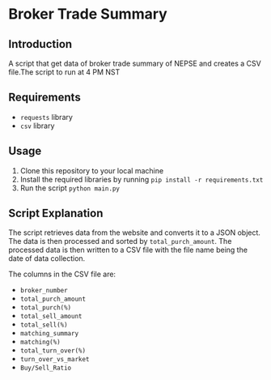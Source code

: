 # Broker Trade Summary

## Introduction
A script that get data of  broker trade summary of NEPSE and creates a CSV file.The script to run at 4 PM NST 

## Requirements
- `requests` library
- `csv` library

## Usage
1. Clone this repository to your local machine
2. Install the required libraries by running `pip install -r requirements.txt`
3. Run the script `python main.py`

## Script Explanation
The script retrieves data from the website and converts it to a JSON object. The data is then processed and sorted by `total_purch_amount`. The processed data is then written to a CSV file with the file name being the date of data collection.

The columns in the CSV file are:
- `broker_number`
- `total_purch_amount`
- `total_purch(%)`
- `total_sell_amount`
- `total_sell(%)`
- `matching_summary`
- `matching(%)`
- `total_turn_over(%)`
- `turn_over_vs_market`
- `Buy/Sell_Ratio`
